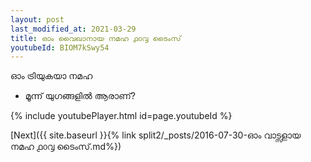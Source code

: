 ```yaml
---
layout: post
last_modified_at: 2021-03-29
title: ഓം വൈഖാനായ നമഹ ൧൦൮ ടൈംസ്
youtubeId: BIOM7kSwy54
---
```

 
 
 ഓം ട്രിയുകയാ നമഹ 
 
 -  മൂന്ന് യുഗങ്ങളിൽ ആരാണ്? 
 
  
 
  
 
 
 
 
 
 


{% include youtubePlayer.html id=page.youtubeId %}
 
[Next]({{ site.baseurl }}{% link  split2/_posts/2016-07-30-ഓം വാട്സളായ നമഹ ൧൦൮ ടൈംസ്.md%})
 
